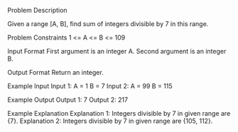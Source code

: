 Problem Description
 
 

Given a range [A, B], find sum of integers divisible by 7 in this range.


Problem Constraints
1 <= A <= B <= 109


Input Format
First argument is an integer A.
Second argument is an integer B.


Output Format
Return an integer.


Example Input
Input 1:
A = 1
B = 7
Input 2:
A = 99
B = 115


Example Output
Output 1:
7
Output 2:
217


Example Explanation
Explanation 1:
Integers divisible by 7 in given range are {7}.
Explanation 2:
Integers divisible by 7 in given range are {105, 112}.
